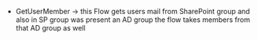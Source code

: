 - GetUserMember -> this Flow gets users mail from SharePoint group and also in SP group was present an AD group the flow takes members from that AD group as well